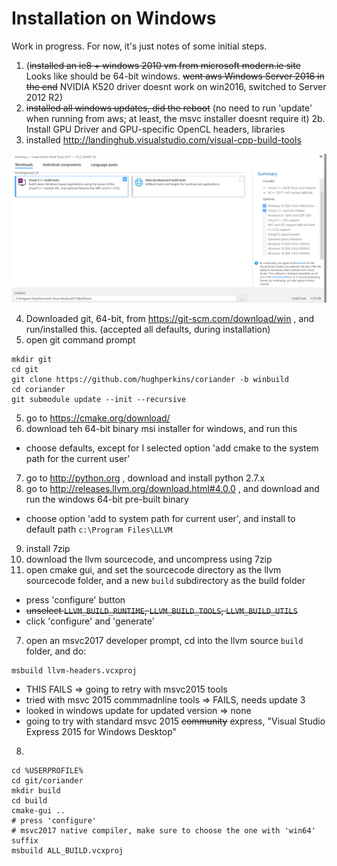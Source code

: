 # Installation on Windows

Work in progress. For now, it's just notes of some initial steps.

1. (~~installed an ie8 + windows 2010 vm from microsoft modern.ie site~~ Looks like should be 64-bit windows. ~~went aws Windows Server 2016 in the end~~ NVIDIA K520 driver doesnt work on win2016, switched to Server 2012 R2)
2. ~~installed all windows updates, did the reboot~~ (no need to run 'update' when running from aws; at least, the msvc installer doesnt require it)
2b. Install GPU Driver and GPU-specific OpenCL headers, libraries
3. installed http://landinghub.visualstudio.com/visual-cpp-build-tools

<img src="img/msvc_cmdlinetools_setup.png?raw=true" />

4. Downloaded git, 64-bit, from https://git-scm.com/download/win , and run/installed this. (accepted all defaults, during installation)
5. open git command prompt
```
mkdir git
cd git
git clone https://github.com/hughperkins/coriander -b winbuild
cd coriander
git submodule update --init --recursive
```
5. go to https://cmake.org/download/
6. download teh 64-bit binary msi installer for windows, and run this
- choose defaults, except for I selected option 'add cmake to the system path for the current user'
7. go to http://python.org , download and install python 2.7.x
8. go to http://releases.llvm.org/download.html#4.0.0 , and download and run the windows 64-bit pre-built binary
- choose option 'add to system path for current user', and install to default path `c:\Program Files\LLVM`
9. install 7zip
10. download the llvm sourcecode, and uncompress using 7zip
11. open cmake gui, and set the sourcecode directory as the llvm sourcecode folder, and a new `build` subdirectory as the build folder
- press 'configure' button
- ~~unselect `LLVM_BUILD_RUNTIME`, `LLVM_BUILD_TOOLS`, `LLVM_BUILD_UTILS`~~
- click 'configure' and 'generate'
7. open an msvc2017 developer prompt, cd into the llvm source `build` folder, and do:
```
msbuild llvm-headers.vcxproj
```
- THIS FAILS => going to retry with msvc2015 tools
- tried with msvc 2015 commmadnline tools => FAILS, needs update 3
- looked in windows update for updated version => none
- going to try with standard msvc 2015 ~~community~~ express, "Visual Studio Express 2015 for Windows Desktop"
8.
```
cd %USERPROFILE%
cd git/coriander
mkdir build
cd build
cmake-gui ..
# press 'configure'
# msvc2017 native compiler, make sure to choose the one with 'win64' suffix
msbuild ALL_BUILD.vcxproj
```
